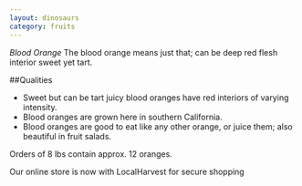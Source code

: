 ```yaml
---
layout: dinosaurs
category: fruits
---
```


*Blood Orange*
The blood orange means just that; can be deep red flesh interior sweet yet tart.

##Qualities 
 
- Sweet but can be tart juicy blood oranges have red interiors of varying intensity. 
- Blood oranges are grown here in southern California.
- Blood oranges are good to eat like any other orange, or juice them; also beautiful in fruit salads. 

Orders of 8 lbs contain approx. 12 oranges.

Our online store is now with LocalHarvest for secure shopping